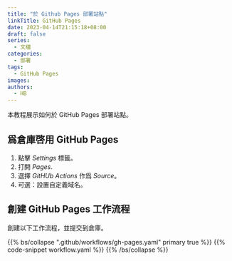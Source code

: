 ```yaml
---
title: "於 Github Pages 部署站點"
linkTitle: GitHub Pages
date: 2023-04-14T21:15:18+08:00
draft: false
series:
  - 文檔
categories:
  - 部署
tags:
  - GitHub Pages
images:
authors:
  - HB
---
```


本教程展示如何於 GitHub Pages 部署站點。

<!--more-->

## 爲倉庫啓用 GitHub Pages

1. 點擊 _Settings_ 標籤。
2. 打開 _Pages_.
3. 選擇 _GitHUb Actions_ 作爲 _Source_。
4. 可選：設置自定義域名。

## 創建 GitHub Pages 工作流程

創建以下工作流程，並提交到倉庫。

{{% bs/collapse ".github/workflows/gh-pages.yaml" primary true %}}
{{% code-snippet workflow.yaml %}}
{{% /bs/collapse %}}
